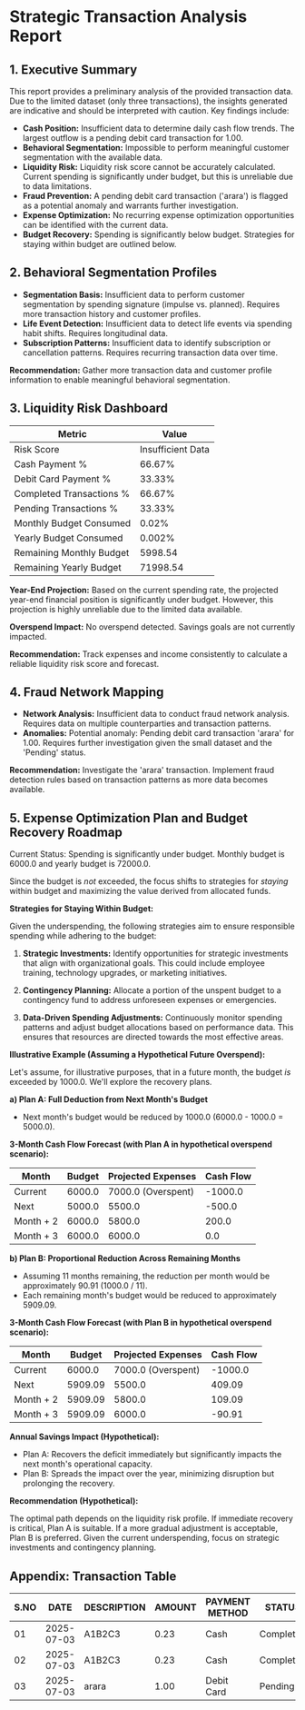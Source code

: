 
# Strategic Transaction Analysis Report

## 1. Executive Summary

This report provides a preliminary analysis of the provided transaction data. Due to the limited dataset (only three transactions), the insights generated are indicative and should be interpreted with caution. Key findings include:

*   **Cash Position:** Insufficient data to determine daily cash flow trends. The largest outflow is a pending debit card transaction for 1.00.
*   **Behavioral Segmentation:** Impossible to perform meaningful customer segmentation with the available data.
*   **Liquidity Risk:** Liquidity risk score cannot be accurately calculated. Current spending is significantly under budget, but this is unreliable due to data limitations.
*   **Fraud Prevention:** A pending debit card transaction ('arara') is flagged as a potential anomaly and warrants further investigation.
*   **Expense Optimization:** No recurring expense optimization opportunities can be identified with the current data.
*   **Budget Recovery:** Spending is significantly below budget. Strategies for staying within budget are outlined below.

## 2. Behavioral Segmentation Profiles

*   **Segmentation Basis:** Insufficient data to perform customer segmentation by spending signature (impulse vs. planned). Requires more transaction history and customer profiles.
*   **Life Event Detection:** Insufficient data to detect life events via spending habit shifts. Requires longitudinal data.
*   **Subscription Patterns:** Insufficient data to identify subscription or cancellation patterns. Requires recurring transaction data over time.

**Recommendation:** Gather more transaction data and customer profile information to enable meaningful behavioral segmentation.

## 3. Liquidity Risk Dashboard

| Metric                      | Value         |
| --------------------------- | ------------- |
| Risk Score                  | Insufficient Data |
| Cash Payment %              | 66.67%        |
| Debit Card Payment %        | 33.33%        |
| Completed Transactions %    | 66.67%        |
| Pending Transactions %      | 33.33%        |
| Monthly Budget Consumed     | 0.02%         |
| Yearly Budget Consumed      | 0.002%        |
| Remaining Monthly Budget    | 5998.54       |
| Remaining Yearly Budget     | 71998.54      |

**Year-End Projection:** Based on the current spending rate, the projected year-end financial position is significantly under budget. However, this projection is highly unreliable due to the limited data available.

**Overspend Impact:** No overspend detected. Savings goals are not currently impacted.

**Recommendation:** Track expenses and income consistently to calculate a reliable liquidity risk score and forecast.

## 4. Fraud Network Mapping

*   **Network Analysis:** Insufficient data to conduct fraud network analysis. Requires data on multiple counterparties and transaction patterns.
*   **Anomalies:** Potential anomaly: Pending debit card transaction 'arara' for 1.00. Requires further investigation given the small dataset and the 'Pending' status.

**Recommendation:** Investigate the 'arara' transaction. Implement fraud detection rules based on transaction patterns as more data becomes available.

## 5. Expense Optimization Plan and Budget Recovery Roadmap

Current Status: Spending is significantly under budget. Monthly budget is 6000.0 and yearly budget is 72000.0.

Since the budget is *not* exceeded, the focus shifts to strategies for *staying* within budget and maximizing the value derived from allocated funds.

**Strategies for Staying Within Budget:**

Given the underspending, the following strategies aim to ensure responsible spending while adhering to the budget:

1.  **Strategic Investments:** Identify opportunities for strategic investments that align with organizational goals. This could include employee training, technology upgrades, or marketing initiatives.

2.  **Contingency Planning:** Allocate a portion of the unspent budget to a contingency fund to address unforeseen expenses or emergencies.

3.  **Data-Driven Spending Adjustments:** Continuously monitor spending patterns and adjust budget allocations based on performance data. This ensures that resources are directed towards the most effective areas.

**Illustrative Example (Assuming a Hypothetical Future Overspend):**

Let's assume, for illustrative purposes, that in a future month, the budget *is* exceeded by 1000.0.  We'll explore the recovery plans.

**a) Plan A: Full Deduction from Next Month's Budget**

*   Next month's budget would be reduced by 1000.0 (6000.0 - 1000.0 = 5000.0).

**3-Month Cash Flow Forecast (with Plan A in hypothetical overspend scenario):**

| Month     | Budget   | Projected Expenses | Cash Flow |
| --------- | -------- | ------------------ | --------- |
| Current   | 6000.0   | 7000.0 (Overspent) | -1000.0   |
| Next      | 5000.0   | 5500.0             | -500.0    |
| Month + 2 | 6000.0   | 5800.0             | 200.0     |
| Month + 3 | 6000.0   | 6000.0             | 0.0       |

**b) Plan B: Proportional Reduction Across Remaining Months**

*   Assuming 11 months remaining, the reduction per month would be approximately 90.91 (1000.0 / 11).
*   Each remaining month's budget would be reduced to approximately 5909.09.

**3-Month Cash Flow Forecast (with Plan B in hypothetical overspend scenario):**

| Month     | Budget     | Projected Expenses | Cash Flow |
| --------- | ---------- | ------------------ | --------- |
| Current   | 6000.0     | 7000.0 (Overspent) | -1000.0   |
| Next      | 5909.09    | 5500.0             | 409.09    |
| Month + 2 | 5909.09    | 5800.0             | 109.09    |
| Month + 3 | 5909.09    | 6000.0             | -90.91    |

**Annual Savings Impact (Hypothetical):**

*   Plan A: Recovers the deficit immediately but significantly impacts the next month's operational capacity.
*   Plan B: Spreads the impact over the year, minimizing disruption but prolonging the recovery.

**Recommendation (Hypothetical):**

The optimal path depends on the liquidity risk profile. If immediate recovery is critical, Plan A is suitable. If a more gradual adjustment is acceptable, Plan B is preferred. Given the current underspending, focus on strategic investments and contingency planning.

## Appendix: Transaction Table

| S.NO | DATE       | DESCRIPTION | AMOUNT | PAYMENT METHOD | STATUS    | NOTES       |
| ---- | ---------- | ----------- | ------ | -------------- | --------- | ----------- |
| 01   | 2025-07-03 | A1B2C3      | 0.23   | Cash           | Completed | -------     |
| 02   | 2025-07-03 | A1B2C3      | 0.23   | Cash           | Completed | -------     |
| 03   | 2025-07-03 | arara       | 1.00   | Debit Card     | Pending   | dbcfjhrbf   |
